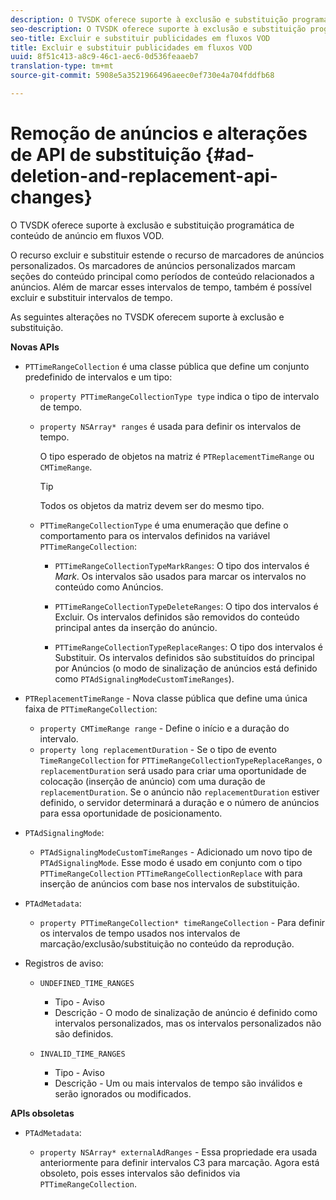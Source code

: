 ```yaml
---
description: O TVSDK oferece suporte à exclusão e substituição programática de conteúdo de anúncio em fluxos VOD.
seo-description: O TVSDK oferece suporte à exclusão e substituição programática de conteúdo de anúncio em fluxos VOD.
seo-title: Excluir e substituir publicidades em fluxos VOD
title: Excluir e substituir publicidades em fluxos VOD
uuid: 8f51c413-a8c9-46c1-aec6-0d536feaaeb7
translation-type: tm+mt
source-git-commit: 5908e5a3521966496aeec0ef730e4a704fddfb68

---
```



# Remoção de anúncios e alterações de API de substituição {#ad-deletion-and-replacement-api-changes}

O TVSDK oferece suporte à exclusão e substituição programática de conteúdo de anúncio em fluxos VOD.

O recurso excluir e substituir estende o recurso de marcadores de anúncios personalizados. Os marcadores de anúncios personalizados marcam seções do conteúdo principal como períodos de conteúdo relacionados a anúncios. Além de marcar esses intervalos de tempo, também é possível excluir e substituir intervalos de tempo.

As seguintes alterações no TVSDK oferecem suporte à exclusão e substituição.

**Novas APIs**

* `PTTimeRangeCollection` é uma classe pública que define um conjunto predefinido de intervalos e um tipo:

   * `property PTTimeRangeCollectionType type` indica o tipo de intervalo de tempo.
   * `property NSArray* ranges` é usada para definir os intervalos de tempo.

      O tipo esperado de objetos na matriz é `PTReplacementTimeRange` ou `CMTimeRange`.

      >[!TIP]
      >
      >Todos os objetos da matriz devem ser do mesmo tipo.

   * `PTTimeRangeCollectionType` é uma enumeração que define o comportamento para os intervalos definidos na variável `PTTimeRangeCollection`:

      * `PTTimeRangeCollectionTypeMarkRanges`: O tipo dos intervalos é *Mark*. Os intervalos são usados para marcar os intervalos no conteúdo como Anúncios.

      * `PTTimeRangeCollectionTypeDeleteRanges`: O tipo dos intervalos é Excluir. Os intervalos definidos são removidos do conteúdo principal antes da inserção do anúncio.
      * `PTTimeRangeCollectionTypeReplaceRanges`: O tipo dos intervalos é Substituir. Os intervalos definidos são substituídos do principal por Anúncios (o modo de sinalização de anúncios está definido como `PTAdSignalingModeCustomTimeRanges`).

* `PTReplacementTimeRange` - Nova classe pública que define uma única faixa de `PTTimeRangeCollection`:

   * `property CMTimeRange range` - Define o início e a duração do intervalo.
   * `property long replacementDuration` - Se o tipo de evento `TimeRangeCollection` for `PTTimeRangeCollectionTypeReplaceRanges`, o `replacementDuration` será usado para criar uma oportunidade de colocação (inserção de anúncio) com uma duração de `replacementDuration`. Se o anúncio não `replacementDuration` estiver definido, o servidor determinará a duração e o número de anúncios para essa oportunidade de posicionamento.

* `PTAdSignalingMode`:

   * `PTAdSignalingModeCustomTimeRanges` - Adicionado um novo tipo de `PTAdSignalingMode`. Esse modo é usado em conjunto com o tipo `PTTimeRangeCollection` `PTTimeRangeCollectionReplace` with para inserção de anúncios com base nos intervalos de substituição.

* `PTAdMetadata`:

   * `property PTTimeRangeCollection* timeRangeCollection` - Para definir os intervalos de tempo usados nos intervalos de marcação/exclusão/substituição no conteúdo da reprodução.

* Registros de aviso:

   * `UNDEFINED_TIME_RANGES`

      * Tipo - Aviso
      * Descrição - O modo de sinalização de anúncio é definido como intervalos personalizados, mas os intervalos personalizados não são definidos.
   * `INVALID_TIME_RANGES`

      * Tipo - Aviso
      * Descrição - Um ou mais intervalos de tempo são inválidos e serão ignorados ou modificados.


**APIs obsoletas**

* `PTAdMetadata`:

   * `property NSArray* externalAdRanges` - Essa propriedade era usada anteriormente para definir intervalos C3 para marcação. Agora está obsoleto, pois esses intervalos são definidos via `PTTimeRangeCollection`.